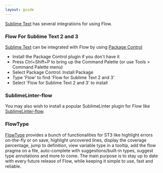 ```yaml
---
layout: guide
---
```


[Sublime Text](https://www.sublimetext.com/) has several integrations for using Flow.

### Flow For Sublime Text 2 and 3 <a class="toc" id="toc-flow-for-sublime-text-2-and-3" href="#toc-flow-for-sublime-text-2-and-3"></a>

[Sublime Text](https://www.sublimetext.com/) can be integrated with Flow by using [Package Control](https://packagecontrol.io)

* Install the Package Control plugin if you don't have it
* Press Ctrl+Shift+P to bring up the Command Palette (or use Tools > Command Palette menu)
* Select Package Control: Install Package
* Type 'Flow' to find 'Flow for Sublime Text 2 and 3'
* Select 'Flow for Sublime Text 2 and 3' to install

### SublimeLinter-flow <a class="toc" id="toc-sublimelinter-flow" href="#toc-sublimelinter-flow"></a>

You may also wish to install a popular SublimeLinter plugin for Flow like [SublimeLinter-flow](https://packagecontrol.io/packages/SublimeLinter-flow).

### FlowType <a class="toc" id="toc-flowtype" href="#toc-flowtype"></a>

[FlowType](https://packagecontrol.io/packages/FlowType) provides a bunch of functionalities for ST3 like highlight errors on-the-fly or on save,
highlight uncovered lines, display the coverage percentage, jump to definition, view variable type in a tooltip, add the flow pragma on a file,
auto-complete with suggestions/built-in types, suggest type annotations and more to come. The main purpose is to stay up to date with every
future release of Flow, while keeping it simple to use, fast and reliable.